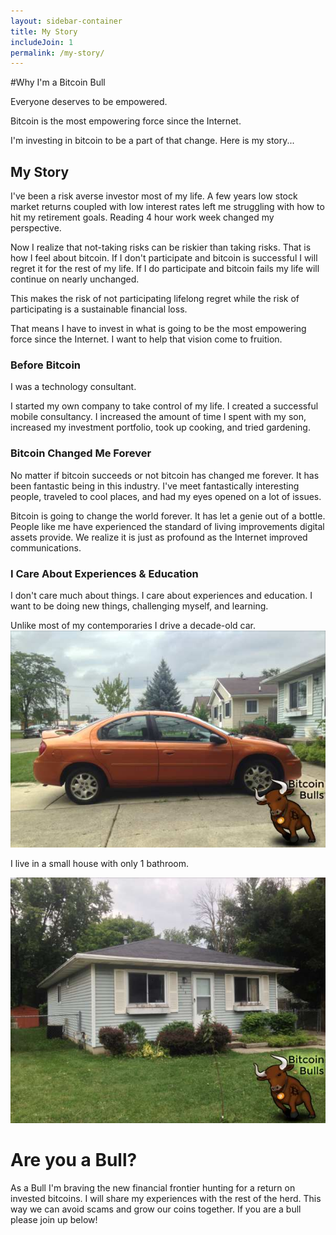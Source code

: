 ```yaml
---
layout: sidebar-container
title: My Story
includeJoin: 1
permalink: /my-story/
---
```


#Why I'm a Bitcoin Bull

Everyone deserves to be empowered.

Bitcoin is the most empowering force since the Internet. 

I'm investing in bitcoin to be a part of that change. Here is my story...

## My Story

I've been a risk averse investor most of my life. A few years low stock market returns coupled with low interest rates left me struggling with how to hit my retirement goals. Reading 4 hour work week changed my perspective.

Now I realize that not-taking risks can be riskier than taking risks. That is how I feel about bitcoin. If I don't participate and bitcoin is successful I will regret it for the rest of my life. If I do participate and bitcoin fails my life will continue on nearly unchanged.

This makes the risk of not participating lifelong regret while the risk of participating is a sustainable financial loss.

That means I have to invest in what is going to be the most empowering force since the Internet. I want to help that vision come to fruition.

### Before Bitcoin

I was a technology consultant.

I started my own company to take control of my life. I created a successful mobile consultancy. I increased the amount of time I spent with my son, increased my investment portfolio, took up cooking, and tried gardening.

### Bitcoin Changed Me Forever

No matter if bitcoin succeeds or not bitcoin has changed me forever. It has been fantastic being in this industry. I've meet fantastically interesting people, traveled to cool places, and had my eyes opened on a lot of issues.

Bitcoin is going to change the world forever. It has let a genie out of a bottle. People like me have experienced the standard of living improvements digital assets provide. We realize it is just as profound as the Internet improved communications.

### I Care About Experiences & Education

I don't care much about things. I care about experiences and education. I want to be doing new things, challenging myself, and learning.

Unlike most of my contemporaries I drive a decade-old car.
![my 2005 Dodge Neon](/images/dave-2005-neon.jpg)

I live in a small house with only 1 bathroom.

![my house](/images/theo-house.jpg)

# Are you a Bull?
As a Bull I'm braving the new financial frontier hunting for a return on invested bitcoins. I will share my experiences with the rest of the herd. This way we can avoid scams and grow our coins together. If you are a bull please join up below!